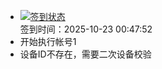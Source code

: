 - [![签到状态](https://github.com/p7wm/Cloud189-Actions/actions/workflows/main.yml/badge.svg?branch=main)](https://github.com/p7wm/Cloud189-Actions/actions/workflows/main.yml) <br> 签到时间：2025-10-23 00:47:52
- 开始执行帐号1
- 设备ID不存在，需要二次设备校验
